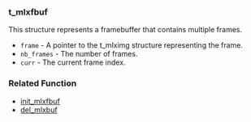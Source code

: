 ### t_mlxfbuf
This structure represents a framebuffer that contains multiple frames.

- `frame` - A pointer to the t_mlximg structure representing the frame.
- `nb_frames` - The number of frames.
- `curr` - The current frame index.

### Related Function
- [init_mlxfbuf](./init_mlxfbuf.md)
- [del_mlxbuf](./del_mlxbuf.md)
